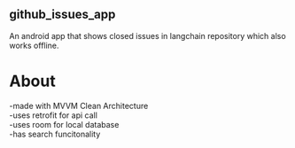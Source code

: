 ## github_issues_app
An android app that shows closed issues in langchain repository which also works offline.

# About
-made with MVVM Clean Architecture  
-uses retrofit for api call  
-uses room for local database  
-has search funcitonality

